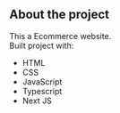 ## __About the project__  
This a Ecommerce website.  
Built project with:   
 - HTML
 - CSS
 - JavaScript
 - Typescript
 - Next JS
   
